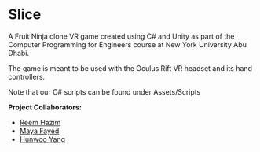# Slice
A Fruit Ninja clone VR game created using C# and Unity as part of the Computer Programming for Engineers course at New York University Abu Dhabi.

The game is meant to be used with the Oculus Rift VR headset and its hand controllers.

Note that our C# scripts can be found under Assets/Scripts

__Project Collaborators:__
* [Reem Hazim](https://www.linkedin.com/in/reem-hazim-nyuad/)
* [Maya Fayed](https://www.linkedin.com/in/maya-fayed-6819461a4/)
* [Hunwoo Yang](https://www.linkedin.com/in/hunwoo-yang-b35254194/)
